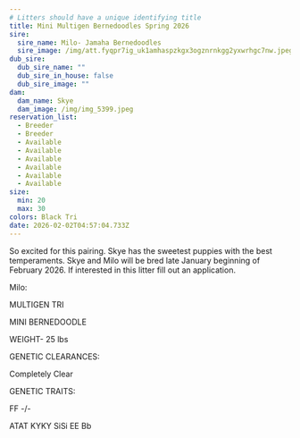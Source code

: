 ```yaml
---
# Litters should have a unique identifying title
title: Mini Multigen Bernedoodles Spring 2026
sire:
  sire_name: Milo- Jamaha Bernedoodles
  sire_image: /img/att.fyqpr7ig_uk1amhaspzkgx3ogznrnkgg2yxwrhgc7nw.jpeg
dub_sire:
  dub_sire_name: ""
  dub_sire_in_house: false
  dub_sire_image: ""
dam:
  dam_name: Skye
  dam_image: /img/img_5399.jpeg
reservation_list:
  - Breeder
  - Breeder
  - Available
  - Available
  - Available
  - Available
  - Available
  - Available
size:
  min: 20
  max: 30
colors: Black Tri
date: 2026-02-02T04:57:04.733Z
---
```

So excited for this pairing. Skye has the sweetest puppies with the best temperaments. Skye and Milo will be bred late January beginning of February 2026. If interested in this litter fill out an application.

M﻿ilo:

MULTIGEN TRI

MINI BERNEDOODLE

WEIGHT- 25 lbs

​GENETIC CLEARANCES:​

Completely Clear

​GENETIC TRAITS:

FF -/-

ATAT KYKY SiSi EE Bb